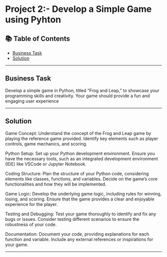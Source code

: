# Project 2:- Develop a Simple Game using Pyhton
## 📚 Table of Contents
- [Business Task](#business-task)
- [Solution](#solution)

***

## Business Task
Develop a simple game in Python, titled “Frog and Leap,” to showcase your programming skills and creativity. Your game should provide a fun and engaging user experience
***

## Solution
Game Concept:
Understand the concept of the Frog and Leap game by playing the reference game provided.
Identify key elements such as player controls, game mechanics, and scoring.
 

Python Setup:
Set up your Python development environment. Ensure you have the necessary tools, such as an integrated development environment (IDE) like VSCode or Jupyter Notebook.
 

Coding Structure:
Plan the structure of your Python code, considering elements like classes, functions, and variables.
Decide on the game’s core functionalities and how they will be implemented.
 

Game Logic:
Develop the underlying game logic, including rules for winning, losing, and scoring.
Ensure that the game provides a clear and enjoyable experience for the player.
 

Testing and Debugging:
Test your game thoroughly to identify and fix any bugs or issues.
Consider testing different scenarios to ensure the robustness of your code.
 

Documentation:
Document your code, providing explanations for each function and variable.
Include any external references or inspirations for your game.

***




